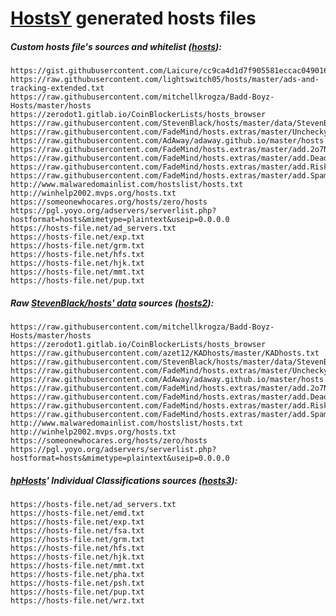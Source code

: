 # [HostsY](https://github.com/Laicure/HostsY) generated hosts files

##### Custom hosts file's sources and whitelist ([hosts](https://raw.githubusercontent.com/Laicure/HostsY_hosts/master/hosts)):
```
https://gist.githubusercontent.com/Laicure/cc9ca4d1d7f905581eccac0490162b7c/raw/shithosts
https://raw.githubusercontent.com/lightswitch05/hosts/master/ads-and-tracking-extended.txt
https://raw.githubusercontent.com/mitchellkrogza/Badd-Boyz-Hosts/master/hosts
https://zerodot1.gitlab.io/CoinBlockerLists/hosts_browser
https://raw.githubusercontent.com/StevenBlack/hosts/master/data/StevenBlack/hosts
https://raw.githubusercontent.com/FadeMind/hosts.extras/master/UncheckyAds/hosts
https://raw.githubusercontent.com/AdAway/adaway.github.io/master/hosts.txt
https://raw.githubusercontent.com/FadeMind/hosts.extras/master/add.2o7Net/hosts
https://raw.githubusercontent.com/FadeMind/hosts.extras/master/add.Dead/hosts
https://raw.githubusercontent.com/FadeMind/hosts.extras/master/add.Risk/hosts
https://raw.githubusercontent.com/FadeMind/hosts.extras/master/add.Spam/hosts
http://www.malwaredomainlist.com/hostslist/hosts.txt
http://winhelp2002.mvps.org/hosts.txt
https://someonewhocares.org/hosts/zero/hosts
https://pgl.yoyo.org/adservers/serverlist.php?hostformat=hosts&mimetype=plaintext&useip=0.0.0.0
https://hosts-file.net/ad_servers.txt
https://hosts-file.net/exp.txt
https://hosts-file.net/grm.txt
https://hosts-file.net/hfs.txt
https://hosts-file.net/hjk.txt
https://hosts-file.net/mmt.txt
https://hosts-file.net/pup.txt
```
##### Raw [StevenBlack/hosts' data](https://github.com/StevenBlack/hosts/tree/master/data) sources ([hosts2](https://raw.githubusercontent.com/Laicure/HostsY_hosts/master/hosts2)):
```
https://raw.githubusercontent.com/mitchellkrogza/Badd-Boyz-Hosts/master/hosts
https://zerodot1.gitlab.io/CoinBlockerLists/hosts_browser
https://raw.githubusercontent.com/azet12/KADhosts/master/KADhosts.txt
https://raw.githubusercontent.com/StevenBlack/hosts/master/data/StevenBlack/hosts
https://raw.githubusercontent.com/FadeMind/hosts.extras/master/UncheckyAds/hosts
https://raw.githubusercontent.com/AdAway/adaway.github.io/master/hosts.txt
https://raw.githubusercontent.com/FadeMind/hosts.extras/master/add.2o7Net/hosts
https://raw.githubusercontent.com/FadeMind/hosts.extras/master/add.Dead/hosts
https://raw.githubusercontent.com/FadeMind/hosts.extras/master/add.Risk/hosts
https://raw.githubusercontent.com/FadeMind/hosts.extras/master/add.Spam/hosts
http://www.malwaredomainlist.com/hostslist/hosts.txt
http://winhelp2002.mvps.org/hosts.txt
https://someonewhocares.org/hosts/zero/hosts
https://pgl.yoyo.org/adservers/serverlist.php?hostformat=hosts&mimetype=plaintext&useip=0.0.0.0
```
##### [hpHosts](https://hosts-file.net/?s=Download)' _Individual Classifications_ sources ([hosts3](https://raw.githubusercontent.com/Laicure/HostsY_hosts/master/hosts3)):
```
https://hosts-file.net/ad_servers.txt
https://hosts-file.net/emd.txt
https://hosts-file.net/exp.txt
https://hosts-file.net/fsa.txt
https://hosts-file.net/grm.txt
https://hosts-file.net/hfs.txt
https://hosts-file.net/hjk.txt
https://hosts-file.net/mmt.txt
https://hosts-file.net/pha.txt
https://hosts-file.net/psh.txt
https://hosts-file.net/pup.txt
https://hosts-file.net/wrz.txt
```
